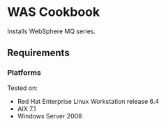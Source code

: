 WAS Cookbook
===================
Installs WebSphere MQ series.

Requirements
------------
### Platforms
Tested on:
- Red Hat Enterprise Linux Workstation release 6.4
- AIX 7.1
- Windows Server 2008
